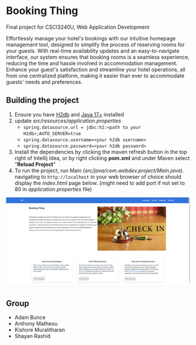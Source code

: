 # Booking Thing
Final project for CSCI3240U, Web Application Development

Effortlessly manage your hotel's bookings with our intuitive homepage management tool, designed to simplify the process of reserving rooms for your guests. With real-time availability updates and an easy-to-navigate interface, our system ensures that booking rooms is a seamless experience, reducing the time and hassle involved in accommodation management. Enhance your guest's satisfaction and streamline your hotel operations, all from one centralized platform, making it easier than ever to accommodate guests' needs and preferences.

## Building the project 
1. Ensure you have [H2db](https://www.h2database.com/html/download.html) and [Java 17+](https://www.java.com/en/download/) installed
2. update _src/resources/application.properties_
   - `spring.datasource.url = jdbc:h2:<path to your H2db>;AUTO_SERVER=true`
   - `spring.datasource.username=<your h2db username>`
   - `spring.datasource.password=<your h2db password>`
3. Install the dependencies by clicking the maven refresh button
in the top right of Intellij Idea, or by right clicking __pom.xml__ and under Maven select "__Reload Project__"
4. To run the project, run Main (_src/java/com.webdev.project/Main.java_). navigating to `http://localhost` in 
your web browser of choice should display the _index.html_ page below. (might need to add port if not set to 80 in _application.properties_ file)
 
![img.png](img.png) 


## Group
- Adam Bunce
- Anthony Matheou
- Kishore Muralitharan
- Shayan Rashid
